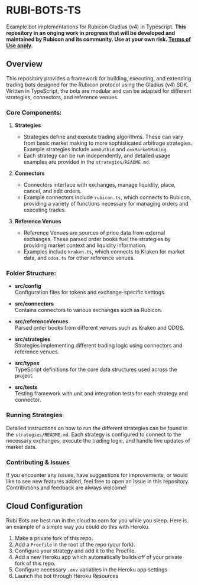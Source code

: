 # **RUBI-BOTS-TS**
Example bot implementations for Rubicon Gladius (v4) in Typescript. **This repository in an onging work in progress that will be developed and maintained by Rubicon and its community. Use at your own risk. [Terms of Use apply](https://rubicon.finance/terms).**

## Overview
This repository provides a framework for building, executing, and extending trading bots designed for the Rubicon protocol using the Gladius (v4) SDK. Written in TypeScript, the bots are modular and can be adapted for different strategies, connectors, and reference venues.

### **Core Components:**

1. **Strategies**
   - Strategies define and execute trading algorithms. These can vary from basic market making to more sophisticated arbitrage strategies. Example strategies include `ammOutbid` and `cexMarketMaking`.
   - Each strategy can be run independently, and detailed usage examples are provided in the `strategies/README.md`.

2. **Connectors**
   - Connectors interface with exchanges, manage liquidity, place, cancel, and edit orders.
   - Example connectors include `rubicon.ts`, which connects to Rubicon, providing a variety of functions necessary for managing orders and executing trades.

3. **Reference Venues**
   - Reference Venues are sources of price data from external exchanges. These parsed order books fuel the strategies by providing market context and liquidity information.
   - Examples include `kraken.ts`, which connects to Kraken for market data, and `odos.ts` for other reference venues.

### **Folder Structure:**

- **src/config**  
  Configuration files for tokens and exchange-specific settings.
  
- **src/connectors**  
  Contains connectors to various exchanges such as Rubicon.
  
- **src/referenceVenues**  
  Parsed order books from different venues such as Kraken and ODOS.
  
- **src/strategies**  
  Strategies implementing different trading logic using connectors and reference venues.
  
- **src/types**  
  TypeScript definitions for the core data structures used across the project.

- **src/tests**  
  Testing framework with unit and integration tests for each strategy and connector.

### **Running Strategies**

Detailed instructions on how to run the different strategies can be found in the `strategies/README.md`. Each strategy is configured to connect to the necessary exchanges, execute the trading logic, and handle live updates of market data.

### **Contributing & Issues**

If you encounter any issues, have suggestions for improvements, or would like to see new features added, feel free to open an issue in this repository. Contributions and feedback are always welcome!

## Cloud Configuration

Rubi Bots are best run in the cloud to earn for you while you sleep. Here is an example of a simple way you could do this with Heroku.

1. Make a private fork of this repo.
2. Add a `Procfile` in the root of the repo (your fork).
3. Configure your strategy and add it to the Procfile.
4. Add a new Heroku app which automatically builds off of your private fork of this repo.
5. Configure necessary `.env` variables in the Heroku app settings
6. Launch the bot through Heroku Resources
